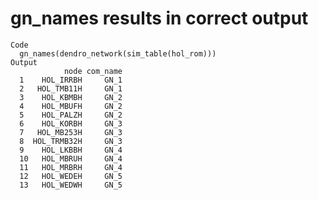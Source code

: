 # gn_names results in correct output

    Code
      gn_names(dendro_network(sim_table(hol_rom)))
    Output
                node com_name
      1    HOL_IRRBH     GN_1
      2   HOL_TMB11H     GN_1
      3    HOL_KBMBH     GN_2
      4    HOL_MBUFH     GN_2
      5    HOL_PALZH     GN_2
      6    HOL_KORBH     GN_3
      7   HOL_MB253H     GN_3
      8  HOL_TRMB32H     GN_3
      9    HOL_LKBBH     GN_4
      10   HOL_MBRUH     GN_4
      11   HOL_MRBRH     GN_4
      12   HOL_WEDEH     GN_5
      13   HOL_WEDWH     GN_5

